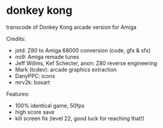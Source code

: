 # donkey kong
transcode of Donkey Kong arcade version for Amiga

Credits:

- jotd: Z80 to Amiga 68000 conversion (code, gfx & sfx)
- no9: Amiga remade tunes
- Jeff Willms, Kef Schecter, anon: Z80 reverse engineering
- Mark (tcdev): arcade graphics extraction
- DanyPPC: icons
- mrv2k: boxart

Features:

- 100% identical game, 50fps
- high score save
- kill screen fix (level 22, good luck for reaching that!)